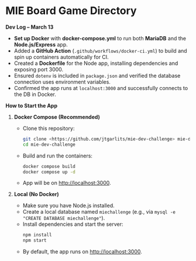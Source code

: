 # MIE Board Game Directory

**Dev Log – March 13**  
- **Set up Docker** with **docker-compose.yml** to run both **MariaDB** and the **Node.js/Express** app.  
- Added a **GitHub Action** (`.github/workflows/docker-ci.yml`) to build and spin up containers automatically for CI.  
- Created a **Dockerfile** for the Node app, installing dependencies and exposing port 3000.  
- Ensured `dotenv` is included in `package.json` and verified the database connection uses environment variables.  
- Confirmed the app runs at `localhost:3000` and successfully connects to the DB in Docker.

**How to Start the App**

1. **Docker Compose (Recommended)**  
   - Clone this repository:  
     ```bash
     git clone <https://github.com/jtgarlits/mie-dev-challenge> mie-dev-challenge
     cd mie-dev-challenge
     ```
   - Build and run the containers:  
     ```bash
     docker compose build
     docker compose up -d
     ```
   - App will be on [http://localhost:3000](http://localhost:3000).  

2. **Local (No Docker)**  
   - Make sure you have Node.js installed.  
   - Create a local database named `miechallenge` (e.g., via `mysql -e "CREATE DATABASE miechallenge"`).  
   - Install dependencies and start the server:  
     ```bash
     npm install
     npm start
     ```
   - By default, the app runs on [http://localhost:3000](http://localhost:3000).

